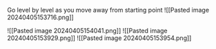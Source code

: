 Go level by level as you move away from starting point
![[Pasted image 20240405153716.png]]

![[Pasted image 20240405154041.png]]
![[Pasted image 20240405153929.png]]
![[Pasted image 20240405153954.png]]
